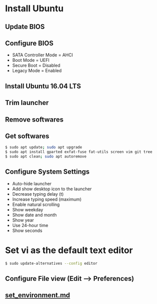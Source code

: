 # Install Ubuntu

## Update BIOS

## Configure BIOS

- SATA Controller Mode = AHCI
- Boot Mode = UEFI
- Secure Boot = Disabled
- Legacy Mode = Enabled

## Install Ubuntu 16.04 LTS

## Trim launcher

## Remove softwares

## Get softwares

```bash
$ sudo apt update; sudo apt upgrade
$ sudo apt install gparted exfat-fuse fat-utils screen vim git tree
$ sudo apt clean; sudo apt autoremove
```

## Configure System Settings

- Auto-hide launcher
- Add show desktop icon to the launcher
- Decrease typing delay (t)
- Increase typing speed (maximum)
- Enable natural scrolling
- Show weekday
- Show date and month
- Show year
- Use 24-hour time
- Show seconds

# Set vi as the default text editor

```bash
$ sudo update-alternatives --config editor
```

## Configure File view (Edit --> Preferences)

## [set_environment.md](set_environment.md)
